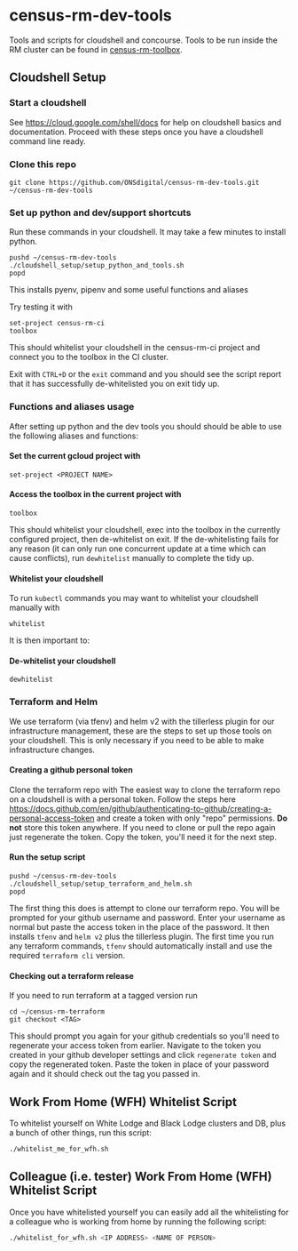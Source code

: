 # census-rm-dev-tools

Tools and scripts for cloudshell and concourse. Tools to be run inside the RM cluster can be found in [census-rm-toolbox](https://github.com/ONSdigital/census-rm-toolbox/).

## Cloudshell Setup
### Start a cloudshell
See https://cloud.google.com/shell/docs for help on cloudshell basics and documentation. Proceed with these steps once you have a cloudshell command line ready.

### Clone this repo
```shell script
git clone https://github.com/ONSdigital/census-rm-dev-tools.git ~/census-rm-dev-tools
```

### Set up python and dev/support shortcuts
Run these commands in your cloudshell. It may take a few minutes to install python.
```shell script
pushd ~/census-rm-dev-tools
./cloudshell_setup/setup_python_and_tools.sh
popd
```

This installs pyenv, pipenv and some useful functions and aliases

Try testing it with
```shell script
set-project census-rm-ci
toolbox
```
This should whitelist your cloudshell in the census-rm-ci project and connect you to the toolbox in the CI cluster.

Exit with `CTRL+D` or the `exit` command and you should see the script report that it has successfully de-whitelisted you on exit tidy up.  

### Functions and aliases usage
After setting up python and the dev tools you should should be able to use the following aliases and functions:

#### Set the current gcloud project with
```shell script
set-project <PROJECT NAME>
```

#### Access the toolbox in the current project with
```shell script
toolbox
```
This should whitelist your cloudshell, exec into the toolbox in the currently configured project, then de-whitelist on exit.
If the de-whitelisting fails for any reason (it can only run one concurrent update at a time which can cause conflicts), run `dewhitelist` manually to complete the tidy up.

#### Whitelist your cloudshell
To run `kubectl` commands you may want to whitelist your cloudshell manually with
```shell script
whitelist
```
It is then important to:
#### De-whitelist your cloudshell
```shell script
dewhitelist
```

### Terraform and Helm
We use terraform (via tfenv) and helm v2 with the tillerless plugin for our infrastructure management, these are the steps to set up those tools on your cloudshell. This is only necessary if you need to be able to make infrastructure changes.

#### Creating a github personal token
Clone the terraform repo with
The easiest way to clone the terraform repo on a cloudshell is with a personal token. Follow the steps here https://docs.github.com/en/github/authenticating-to-github/creating-a-personal-access-token and create a token with only "repo" permissions.
**Do not** store this token anywhere. If you need to clone or pull the repo again just regenerate the token. Copy the token, you'll need it for the next step.

#### Run the setup script
```shell script
pushd ~/census-rm-dev-tools
./cloudshell_setup/setup_terraform_and_helm.sh
popd
```
The first thing this does is attempt to clone our terraform repo. You will be prompted for your github username and password. Enter your username as normal but paste the access token in the place of the password.
It then installs `tfenv` and `helm v2` plus the tillerless plugin. The first time you run any terraform commands, `tfenv` should automatically install and use the required `terraform cli` version.

#### Checking out a terraform release
If you need to run terraform at a tagged version run
```shell script
cd ~/census-rm-terraform
git checkout <TAG>
```
This should prompt you again for your github credentials so you'll need to regenerate your access token from earlier. Navigate to the token you created in your github developer settings and click `regenerate token` and copy the regenerated token.
Paste the token in place of your password again and it should check out the tag you passed in.


## Work From Home (WFH) Whitelist Script
To whitelist yourself on White Lodge and Black Lodge clusters and DB, plus a bunch of other things, run this script:
```bash
./whitelist_me_for_wfh.sh
```

## Colleague (i.e. tester) Work From Home (WFH) Whitelist Script
Once you have whitelisted yourself you can easily add all the whitelisting for a colleague who is working from home by running the following script:
```bash
./whitelist_for_wfh.sh <IP ADDRESS> <NAME OF PERSON>
```
